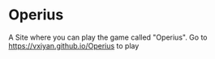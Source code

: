 # Operius
A Site where you can play the game called "Operius".
Go to https://vxiyan.github.io/Operius to play
